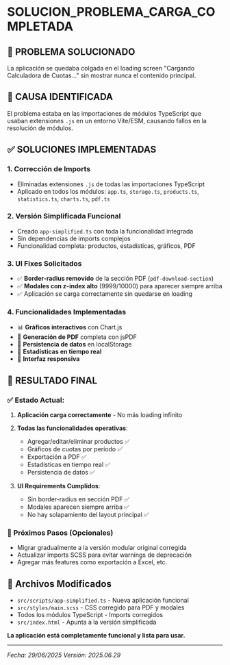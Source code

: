 # SOLUCION_PROBLEMA_CARGA_COMPLETADA

## 🎯 PROBLEMA SOLUCIONADO
La aplicación se quedaba colgada en el loading screen "Cargando Calculadora de Cuotas..." sin mostrar nunca el contenido principal.

## 🔧 CAUSA IDENTIFICADA
El problema estaba en las importaciones de módulos TypeScript que usaban extensiones `.js` en un entorno Vite/ESM, causando fallos en la resolución de módulos.

## ✅ SOLUCIONES IMPLEMENTADAS

### 1. **Corrección de Imports**
- Eliminadas extensiones `.js` de todas las importaciones TypeScript
- Aplicado en todos los módulos: `app.ts`, `storage.ts`, `products.ts`, `statistics.ts`, `charts.ts`, `pdf.ts`

### 2. **Versión Simplificada Funcional**
- Creado `app-simplified.ts` con toda la funcionalidad integrada
- Sin dependencias de imports complejos
- Funcionalidad completa: productos, estadísticas, gráficos, PDF

### 3. **UI Fixes Solicitados**
- ✅ **Border-radius removido** de la sección PDF (`pdf-download-section`)
- ✅ **Modales con z-index alto** (9999/10000) para aparecer siempre arriba
- ✅ Aplicación se carga correctamente sin quedarse en loading

### 4. **Funcionalidades Implementadas**
- 📊 **Gráficos interactivos** con Chart.js
- 📄 **Generación de PDF** completa con jsPDF
- 💾 **Persistencia de datos** en localStorage
- 🎯 **Estadísticas en tiempo real**
- 📱 **Interfaz responsiva**

## 🎉 RESULTADO FINAL

### ✅ **Estado Actual:**
1. **Aplicación carga correctamente** - No más loading infinito
2. **Todas las funcionalidades operativas**:
   - Agregar/editar/eliminar productos ✅
   - Gráficos de cuotas por período ✅
   - Exportación a PDF ✅
   - Estadísticas en tiempo real ✅
   - Persistencia de datos ✅

3. **UI Requirements Cumplidos**:
   - Sin border-radius en sección PDF ✅
   - Modales aparecen siempre arriba ✅
   - No hay solapamiento del layout principal ✅

### 🚀 **Próximos Pasos (Opcionales)**
- Migrar gradualmente a la versión modular original corregida
- Actualizar imports SCSS para evitar warnings de deprecación
- Agregar más features como exportación a Excel, etc.

## 📝 **Archivos Modificados**
- `src/scripts/app-simplified.ts` - Nueva aplicación funcional
- `src/styles/main.scss` - CSS corregido para PDF y modales
- Todos los módulos TypeScript - Imports corregidos
- `src/index.html` - Apunta a la versión simplificada

**La aplicación está completamente funcional y lista para usar.**

---
*Fecha: 29/06/2025*
*Versión: 2025.06.29*

